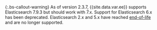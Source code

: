 {:.bs-callout-warning}
As of version 2.3.7, {{site.data.var.ee}} supports Elasticsearch 7.9.3 but should work with 7.x. Support for Elasticsearch 6.x has been deprecated. Elasticsearch 2.x and 5.x have reached [end-of-life][] and are no longer supported.

<!-- Link Definitions -->

[end-of-life]: https://www.elastic.co/support/eol
